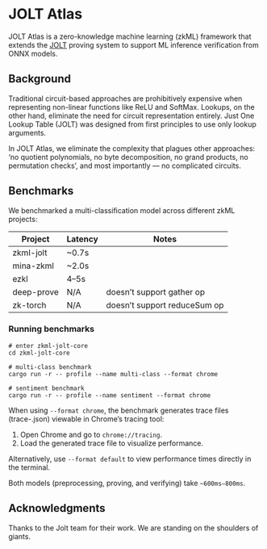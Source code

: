 # JOLT Atlas

JOLT Atlas is a zero-knowledge machine learning (zkML) framework that extends the [JOLT](https://github.com/a16z/jolt) proving system to support ML inference verification from ONNX models.

## Background

Traditional circuit-based approaches are prohibitively expensive when representing non-linear functions like ReLU and SoftMax. Lookups, on the other hand, eliminate the need for circuit representation entirely. Just One Lookup Table (JOLT) was designed from first principles to use only lookup arguments.

In JOLT Atlas, we eliminate the complexity that plagues other approaches: ‘no quotient polynomials, no byte decomposition, no grand products, no permutation checks’, and most importantly — no complicated circuits.


## Benchmarks

We benchmarked a multi-classification model across different zkML projects:

| Project    | Latency | Notes                        |
| ---------- | ------- | ---------------------------- |
| zkml-jolt  | \~0.7s  |                              |
| mina-zkml  | \~2.0s  |                              |
| ezkl       | 4–5s    |                              |
| deep-prove | N/A     | doesn’t support gather op    |
| zk-torch   | N/A     | doesn’t support reduceSum op |

### Running benchmarks

```
# enter zkml-jolt-core
cd zkml-jolt-core

# multi-class benchmark
cargo run -r -- profile --name multi-class --format chrome

# sentiment benchmark
cargo run -r -- profile --name sentiment --format chrome
```

When using `--format chrome`, the benchmark generates trace files (trace-<timestamp>.json) viewable in Chrome’s tracing tool:
1. Open Chrome and go to `chrome://tracing`.
2. Load the generated trace file to visualize performance.

Alternatively, use `--format default` to view performance times directly in the terminal.

Both models (preprocessing, proving, and verifying) take `~600ms–800ms`.


## Acknowledgments

Thanks to the Jolt team for their work. We are standing on the shoulders of giants.
